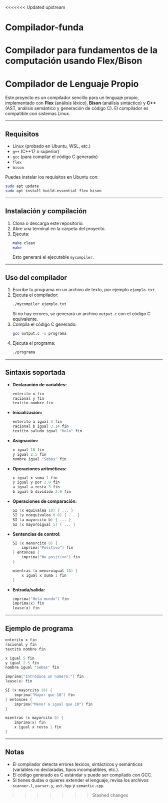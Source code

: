 <<<<<<< Updated upstream
# Compilador-funda
Compilador para fundamentos de la computación usando Flex/Bison
=======
# Compilador de Lenguaje Propio

Este proyecto es un compilador sencillo para un lenguaje propio, implementado con **Flex** (análisis léxico), **Bison** (análisis sintáctico) y **C++** (AST, análisis semántico y generación de código C). El compilador es compatible con sistemas Linux.

---

## Requisitos
- Linux (probado en Ubuntu, WSL, etc.)
- `g++` (C++17 o superior)
- `gcc` (para compilar el código C generado)
- `flex`
- `bison`

Puedes instalar los requisitos en Ubuntu con:
```sh
sudo apt update
sudo apt install build-essential flex bison
```

---

## Instalación y compilación

1. Clona o descarga este repositorio.
2. Abre una terminal en la carpeta del proyecto.
3. Ejecuta:
   ```sh
   make clean
   make
   ```
   Esto generará el ejecutable `mycompiler`.

---

## Uso del compilador

1. Escribe tu programa en un archivo de texto, por ejemplo `ejemplo.txt`.
2. Ejecuta el compilador:
   ```sh
   ./mycompiler ejemplo.txt
   ```
   Si no hay errores, se generará un archivo `output.c` con el código C equivalente.
3. Compila el código C generado:
   ```sh
   gcc output.c -o programa
   ```
4. Ejecuta el programa:
   ```sh
   ./programa
   ```

---

## Sintaxis soportada

- **Declaración de variables:**
  ```c
  enterito x fin
  racional y fin
  textito nombre fin
  ```
- **Inicialización:**
  ```c
  enterito a igual 5 fin
  racional b igual 3.14 fin
  textito saludo igual "Hola" fin
  ```
- **Asignación:**
  ```c
  x igual 10 fin
  y igual 2.5 fin
  nombre igual "Sebas" fin
  ```
- **Operaciones aritméticas:**
  ```c
  x igual x suma 1 fin
  y igual y por 2.0 fin
  a igual a resta 3 fin
  b igual b dividido 2.0 fin
  ```
- **Operaciones de comparación:**
  ```c
  SI (x equivalea 10) { ... }
  SI (y noequivalea 0.0) { ... }
  SI (a mayorcito b) { ... }
  SI (x mayoroigual 5) { ... }
  ```
- **Sentencias de control:**
  ```c
  SI (x menorcito 0) {
      imprima("Positivo") fin
  } entonces {
      imprima("No positivo") fin
  }

  mientras (x menoroigual 10) {
      x igual x suma 1 fin
  }
  ```
- **Entrada/salida:**
  ```c
  imprima("Hola mundo") fin
  imprima(x) fin
  lease(x) fin
  ```

---

## Ejemplo de programa

```c
enterito x fin
racional y fin
textito nombre fin

x igual 5 fin
y igual 2.5 fin
nombre igual "Sebas" fin

imprima("Introduce un número:") fin
lease(x) fin

SI (x mayorcito 10) {
    imprima("Mayor que 10") fin
} entonces {
    imprima("Menor o igual que 10") fin
}

mientras (x mayorcito 0) {
    imprima(x) fin
    x igual x resta 1 fin
}
```

---

## Notas
- El compilador detecta errores léxicos, sintácticos y semánticos (variables no declaradas, tipos incompatibles, etc.).
- El código generado es C estándar y puede ser compilado con GCC.
- Si tienes dudas o quieres extender el lenguaje, revisa los archivos `scanner.l`, `parser.y`, `ast.hpp` y `semantic.cpp`. 
>>>>>>> Stashed changes
